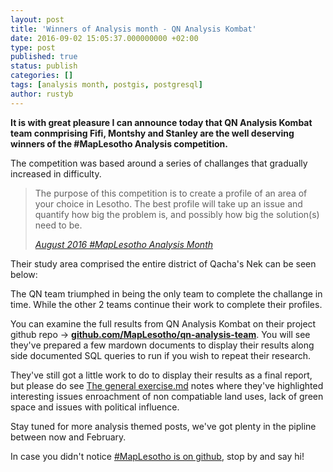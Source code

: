 ```yaml
---
layout: post
title: 'Winners of Analysis month - QN Analysis Kombat'
date: 2016-09-02 15:05:37.000000000 +02:00
type: post
published: true
status: publish
categories: []
tags: [analysis month, postgis, postgresql]
author: rustyb
---
```


**It is with great pleasure I can announce today that QN Analysis Kombat team conmprising Fifi, Montshy and Stanley are the well deserving winners of the #MapLesotho Analysis competition.**

The competition was based around a series of challanges that gradually increased in difficulty.

>The purpose of this competition is to create a profile of an area of your choice in Lesotho. The best profile will take up an issue and quantify how big the problem is, and possibly how big the solution(s) need to be.
><footer><cite><a href="https://github.com/rustyb/lesotho_manual/wiki/August-2016---%23MapLesotho-Analysis-Month">August 2016 #MapLesotho Analysis Month</a></cite></footer>

Their study area comprised the entire district of Qacha's Nek can be seen below: 

<script src="https://gist.github.com/rustyb/876b357d701cf119d4088419ad826619.js"></script>


The QN team triumphed in being the only team to complete the challange in time. While the other 2 teams continue their work to complete their profiles.

You can examine the full results from QN Analysis Kombat on their project github repo -> [**github.com/MapLesotho/qn-analysis-team**](https://github.com/MapLesotho/qn-analysis-team). You will see they've prepared a few mardown documents to display their results along side documented SQL queries to run if you wish to repeat their research. 

They've still got a little work to do to display their results as a final report, but please do see [The general exercise.md](https://github.com/MapLesotho/qn-analysis-team/blob/master/The%20general%20exercise.md) notes where they've highlighted interesting issues enroachment of non compatiable land uses, lack of green space and issues with political influence.

Stay tuned for more analysis themed posts, we've got plenty in the pipline between now and February.

<div class="p4 fill-red dark strong">
    In case you didn't notice <a class="icon github strong" href="https://github.com/MapLesotho">#MapLesotho is on github</a>, stop by and say hi!
</div>



